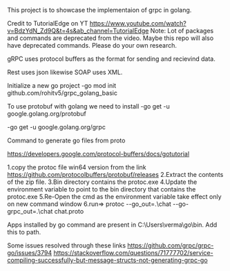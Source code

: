 This project is to showcase the implementaion of grpc in golang.

Credit to TutorialEdge on YT https://www.youtube.com/watch?v=BdzYdN_Zd9Q&t=4s&ab_channel=TutorialEdge
Note: Lot of packages and commands are deprecated from the video. Maybe this repo will also have deprecated commands. Please do your own research.



gRPC uses protocol buffers as the format for sending and recievind data.

Rest uses json likewise SOAP uses XML.

Initialize a new go project
-go mod init github.com/rohitv5/grpc_golang_basic

To use protobuf with golang we need to install 
-go get -u google.golang.org/protobuf


-go get -u google.golang.org/grpc

Command to generate go files from proto
   



<!-- HOW TO SETUP PROTOC -->
https://developers.google.com/protocol-buffers/docs/gotutorial



1.copy the protoc file win64 version from the link https://github.com/protocolbuffers/protobuf/releases
2.Extract the contents of the zip file.
3.Bin directory contains the protoc.exe
4.Update the environment variable to point to the bin directory that contains the protoc.exe
5.Re-Open the cmd as the environment variable take effect only on new command window
6.run=> protoc --go_out=.\chat --go-grpc_out=.\chat   chat.proto 



Apps installed by go command are present in C:\Users\verma\go\bin. Add this to path.


Some issues resolved through these links
https://github.com/grpc/grpc-go/issues/3794
https://stackoverflow.com/questions/71777702/service-compiling-successfully-but-message-structs-not-generating-grpc-go